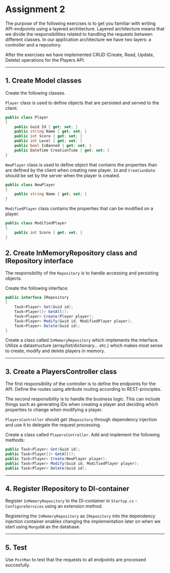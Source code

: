 # Assignment 2

The purpose of the following exercises is to get you familiar with writing API-endpoints using a layered architecture. Layered architecture means that we divide the responsibilities related to handling the requests between different classes. In our application architecture we have two layers: a controller and a repository.

After the exercises we have implemented CRUD (Create, Read, Update, Delete) operations for the Players API.

---

## 1. Create Model classes

Create the following classes.

``Player`` class is used to define objects that are persisted and served to the client.

```C#
public class Player
{
    public Guid Id { get; set; }
    public string Name { get; set; }
    public int Score { get; set; }
    public int Level { get; set; }
    public bool IsBanned { get; set; }
    public DateTime CreationTime { get; set; }
}
```

``NewPlayer`` class is used to define object that contains the properties than are defined by the client when creating new player. ``Id`` and ``CreationDate`` should be set by the server when the player is created.

```C#
public class NewPlayer
{
    public string Name { get; set; }
}
```

``ModifiedPlayer`` class contains the properties that can be modified on a player.

```C#
public class ModifiedPlayer
{
    public int Score { get; set; }
}
```

## 2. Create InMemoryRepository class and IRepository interface

The responsibility of the ``Repository`` is to handle accessing and persisting objects.

Create the following interface:

```C#
public interface IRepository
{
    Task<Player> Get(Guid id);
    Task<Player[]> GetAll();
    Task<Player> Create(Player player);
    Task<Player> Modify(Guid id, ModifiedPlayer player);
    Task<Player> Delete(Guid id);
}
```

Create a class called ``InMemoryRepository`` which implements the interface. Utilize a datastructure (array/list/dictionary... etc.) which makes most sense to create, modify and delete players in memory.

---

## 3. Create a PlayersController class

The first responsibility of the controller is to define the endpoints for the API. Define the routes using attribute routing according to REST-principles.

The second responsibility is to handle the business logic. This can include things such as generating IDs when creating a player and deciding which properties to change when modifying a player.

``PlayersController`` should get ``IRepository`` through dependency injection and use it to delegate the request processing.

Create a class called ``PlayersController``. Add and implement the following methods:

```C#
public Task<Player> Get(Guid id);
public Task<Player[]> GetAll();
public Task<Player> Create(NewPlayer player);
public Task<Player> Modify(Guid id, ModifiedPlayer player);
public Task<Player> Delete(Guid id);
```

---

## 4. Register IRepository to DI-container

Register ``InMemoryRepository`` to the DI-container in ``Startup.cs`` - ``ConfigureServices`` using an extension method.

Registering the ``InMemoryRepository`` as ``IRepository`` into the dependency injection container enables changing the implementation later on when we start using ``MongoDB`` as the database.

---

## 5. Test

Use ``PostMan`` to test that the requests to all endpoints are processed succesfully.
